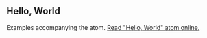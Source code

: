 ## Hello, World

Examples accompanying the atom.
[Read "Hello, World" atom online.](https://stepik.org/lesson/103796/step/1)
